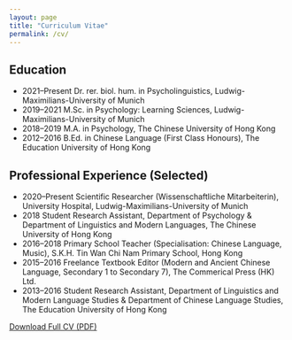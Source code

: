```yaml
---
layout: page
title: "Curriculum Vitae"
permalink: /cv/
---
```


## Education
- 2021–Present Dr. rer. biol. hum. in Psycholinguistics, Ludwig-Maximilians-University of Munich
- 2019–2021    M.Sc. in Psychology: Learning Sciences, Ludwig-Maximilians-University of Munich
- 2018–2019    M.A. in Psychology, The Chinese University of Hong Kong
- 2012–2016    B.Ed. in Chinese Language (First Class Honours), The Education University of Hong Kong

## Professional Experience (Selected)
- 2020–Present Scientific Researcher (Wissenschaftliche Mitarbeiterin), University Hospital, Ludwig-Maximilians-University of Munich
- 2018         Student Research Assistant, Department of Psychology & Department of Linguistics and Modern Languages, The Chinese University of Hong Kong
- 2016–2018    Primary School Teacher (Specialisation: Chinese Language, Music), S.K.H. Tin Wan Chi Nam Primary School, Hong Kong
- 2015–2016    Freelance Textbook Editor (Modern and Ancient Chinese Language, Secondary 1 to Secondary 7), The Commerical Press (HK) Ltd.
- 2013–2016    Student Research Assistant, Department of Linguistics and Modern Language Studies & Department of Chinese Language Studies, The Education University of Hong Kong

[Download Full CV (PDF)](assets/CV.pdf)
